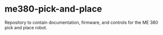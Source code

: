 # me380-pick-and-place
Repository to contain documentation, firmware, and controls for the ME 380 pick and place robot.
